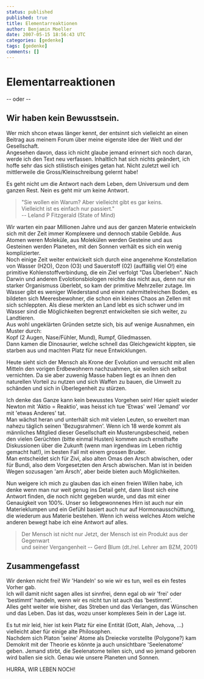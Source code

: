 ```yaml
---
status: published
published: true
title: Elementarreaktionen
author: Benjamin Moeller
date: 2007-05-15 18:56:43 UTC
categories: [gedenke]
tags: [gedenke]
comments: []
---
```


# Elementarreaktionen
-- oder --  
## Wir haben kein Bewusstsein.

Wer mich shcon etwas länger kennt, der entsinnt sich vielleicht an einen Beitrag aus meinem Forum über meine eigenste Idee der Welt und der Gesellschaft.  
Angesehen davon, dass ich nicht glaube jemand erinnert sich noch daran, werde ich den Text neu verfassen. Inhaltlich hat sich nichts geändert, ich hoffe sehr das sich stilistisch einiges getan hat. Nicht zuletzt weil ich mittlerweile die Gross/Kleinschreibung gelernt habe!

Es geht nicht um die Antwort nach dem Leben, dem Universum und dem ganzen Rest. Nein es geht mir um keine Antwort.

> "Sie wollen ein Warum?
> Aber vielleicht gibt es gar keins.  
> Vielleicht ist es einfach nur passiert."  
> -- Leland P Fitzgerald (State of Mind)

Wir warten ein paar Millionen Jahre und aus der ganzen Materie entwickeln sich mit der Zeit immer Komplexere und dennoch stabile Gebilde. Aus Atomen weren Moleküle, aus Molekülen werden Gesteine und aus Gesteinen werden Planeten, mit den Sonnen verhält es sich ein wenig komplizierter.  
Noch einige Zeit weiter entwickelt sich durch eine angenehme Konstellation von Wasser (H2O), Ozon (O3) und Sauerstoff (02) (auffällig viel O!) eine primitive Kohlenstoffverbindung, die ein Ziel verfolgt "Das Überleben". Nach Darwin und anderen Evolotionsbiologen reichte das nicht aus, denn nur ein starker Organismuss überlebt, so kam der primitive Mehrzeller zutage. Im Wasser gibt es weniger Wiederstand und einen nahrmittelreichen Boden, es bildeten sich Meeresbewohner, die schon ein kleines Chaos an Zellen mit sich schleppten. Als diese merkten an Land lebt es sich schwer und im Wasser sind die Möglichkeiten begrenzt entwickelten sie sich weiter, zu Landtieren.  
Aus wohl ungeklärten Gründen setzte sich, bis auf wenige Ausnahmen, ein Muster durch:  
Kopf (2 Augen, Nase/Fühler, Mund), Rumpf, Gliedmassen.  
Dann kamen die Dinosaurier, welche schnell das Gleichgewicht kippten, sie starben aus und machten Platz für neue Entwicklungen.  

Heute sieht sich der Mensch als Krone der Evolution und versucht mit allen Mitteln den vorigen Erdbewohnern nachzuahmen, sie wollen sich selbst vernichten. Da sie aber zuwenig Masse haben liegt es an ihnen den naturellen Vorteil zu nutzen und sich Waffen zu bauen, die Umwelt zu schänden und sich in Überlegenheit zu stürzen.  

Ich denke das Ganze kann kein bewusstes Vorgehen sein! Hier spielt wieder Newton mit 'Aktio = Reaktio', was heisst ich tue 'Etwas' weil 'Jemand' vor mit 'etwas Anderes' tat.  
Man wächst heran und unterhält sich mit vielen Leuten, so erweitert man nahezu täglich seinen 'Bezugsrahmen'. Wenn ich 18 werde kommt als männliches Mitglied dieser Gesellschaft ein Musterungsbescheid, neben den vielen Gerüchten (bitte einmal Husten) kommen auch ernsthafte Diskussionen über die Zukunft (wenn man irgendwas im Leben richtig gemacht hat!), im besten Fall mit einem grossen Bruder.  
Man entscheidet sich für Zivi, also alten Omas den Arsch abwischen, oder für Bundi, also dem Vorgesetzten den Arsch abwischen. Man ist in beiden Wegen sozusagen 'am Arsch', aber beide bieten auch Möglichkeiten.

Nun weigere ich mich zu glauben das ich einen freien Willen habe, ich denke wenn man nur weit genug ins Detail geht, dann lässt sich eine Antwort finden, die noch nicht gegeben wurde, und das mit einer Genauigkeit von 100%. Unser so liebgewonnenes Hirn ist auch nur ein Materieklumpen und ein Gefühl basiert auch nur auf Hormonausschüttung, die wiederum aus Materie bestehen. Wenn ich weiss welches Atom welche anderen bewegt habe ich eine Antwort auf alles.

> Der Mensch ist nicht nur Jetzt,
> der Mensch ist ein Produkt aus der Gegenwart  
> und seiner Vergangenheit
> -- Gerd Blum (dt./rel. Lehrer am BZM, 2001)  

## Zusammengefasst

Wir denken nicht frei! Wir 'Handeln' so wie wir es tun, weil es ein festes Vorher gab.  
Ich will damit nicht sagen alles ist sinnfrei, denn egal ob wir 'frei' oder 'bestimmt' handeln, wenn wir es nicht tun ist auch das 'bestimmt'.  
Alles geht weiter wie bisher, das Streben und das Verlangen, das Wünschen und das Leben. Das ist das, wozu unser komplexes Sein in der Lage ist.

Es tut mir leid, hier ist kein Platz für eine Entität (Gott, Alah, Jehova, ...) vielleicht aber für einige alte Philosophen.  
Nachdem sich Platon 'seine' Atome als Dreiecke vorstellte (Polygone?) kam Demokrit mit der Theorie es könnte ja auch unsichtbare 'Seelenatome' geben. Jemand stirbt, die Seelenatome teilen sich, und wo jemand geboren wird ballen sie sich. Genau wie unsere Planeten und Sonnen.  

HURRA, WIR LEBEN NOCH!  
